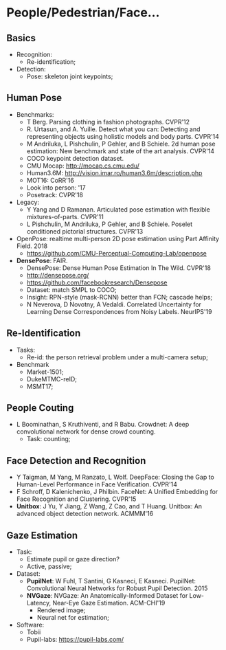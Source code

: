 # People/Pedestrian/Face...

## Basics
- Recognition:
	- Re-identification;
- Detection:
	- Pose: skeleton joint keypoints;

## Human Pose
- Benchmarks:
	- T Berg. Parsing clothing in fashion photographs. CVPR'12
	- R. Urtasun, and A. Yuille. Detect what you can: Detecting and representing objects using holistic models and body parts. CVPR'14
	- M Andriluka, L Pishchulin, P Gehler, and B Schiele. 2d human pose estimation: New benchmark and state of the art analysis. CVPR'14
	- COCO keypoint detection dataset.
	- CMU Mocap: http://mocap.cs.cmu.edu/
	- Human3.6M: http://vision.imar.ro/human3.6m/description.php
	- MOT16: CoRR'16
	- Look into person: '17
	- Posetrack: CVPR'18
- Legacy:
	- Y Yang and D Ramanan. Articulated pose estimation with flexible mixtures-of-parts. CVPR'11
	- L Pishchulin, M Andriluka, P Gehler, and B Schiele. Poselet conditioned pictorial structures. CVPR'13
- OpenPose: realtime multi-person 2D pose estimation using Part Affinity Field. 2018
	- https://github.com/CMU-Perceptual-Computing-Lab/openpose
- **DensePose**: FAIR.
	- DensePose: Dense Human Pose Estimation In The Wild. CVPR'18
	- http://densepose.org/
	- https://github.com/facebookresearch/Densepose
	- Dataset: match SMPL to COCO;
	- Insight: RPN-style (mask-RCNN) better than FCN; cascade helps;
	- N Neverova, D Novotny, A Vedaldi. Correlated Uncertainty for Learning Dense Correspondences from Noisy Labels. NeurIPS'19

## Re-Identification
- Tasks:
	- Re-id: the person retrieval problem under a multi-camera setup;
- Benchmark
	- Market-1501;
	- DukeMTMC-reID;
	- MSMT17;

## People Couting
- L Boominathan, S Kruthiventi, and R Babu. Crowdnet: A deep convolutional network for dense crowd counting. 
	- Task: counting;

## Face Detection and Recognition
- Y Taigman, M Yang, M Ranzato, L Wolf. DeepFace: Closing the Gap to Human-Level Performance in Face Verification. CVPR'14
- F Schroff, D Kalenichenko, J Philbin. FaceNet: A Unified Embedding for Face Recognition and Clustering. CVPR'15
- **Unitbox**: J Yu, Y Jiang, Z Wang, Z Cao, and T Huang. Unitbox: An advanced object detection network. ACMMM'16

## Gaze Estimation
- Task:
	- Estimate pupil or gaze direction?
	- Active, passive;
- Dataset:
	- **PupilNet**: W Fuhl, T Santini, G Kasneci, E Kasneci. PupilNet: Convolutional Neural Networks for Robust Pupil Detection. 2015
	- **NVGaze**: NVGaze: An Anatomically-Informed Dataset for Low-Latency, Near-Eye Gaze Estimation. ACM-CHI'19
		- Rendered image;
		- Neural net for estimation;
- Software:
	- Tobii
	- Pupil-labs: https://pupil-labs.com/
